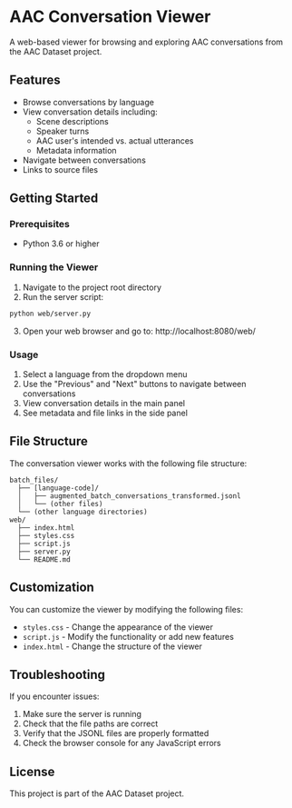 # AAC Conversation Viewer

A web-based viewer for browsing and exploring AAC conversations from the AAC Dataset project.

## Features

- Browse conversations by language
- View conversation details including:
  - Scene descriptions
  - Speaker turns
  - AAC user's intended vs. actual utterances
  - Metadata information
- Navigate between conversations
- Links to source files

## Getting Started

### Prerequisites

- Python 3.6 or higher

### Running the Viewer

1. Navigate to the project root directory
2. Run the server script:

```bash
python web/server.py
```

3. Open your web browser and go to: http://localhost:8080/web/

### Usage

1. Select a language from the dropdown menu
2. Use the "Previous" and "Next" buttons to navigate between conversations
3. View conversation details in the main panel
4. See metadata and file links in the side panel

## File Structure

The conversation viewer works with the following file structure:

```
batch_files/
  ├── [language-code]/
  │   ├── augmented_batch_conversations_transformed.jsonl
  │   └── (other files)
  └── (other language directories)
web/
  ├── index.html
  ├── styles.css
  ├── script.js
  ├── server.py
  └── README.md
```

## Customization

You can customize the viewer by modifying the following files:

- `styles.css` - Change the appearance of the viewer
- `script.js` - Modify the functionality or add new features
- `index.html` - Change the structure of the viewer

## Troubleshooting

If you encounter issues:

1. Make sure the server is running
2. Check that the file paths are correct
3. Verify that the JSONL files are properly formatted
4. Check the browser console for any JavaScript errors

## License

This project is part of the AAC Dataset project.

